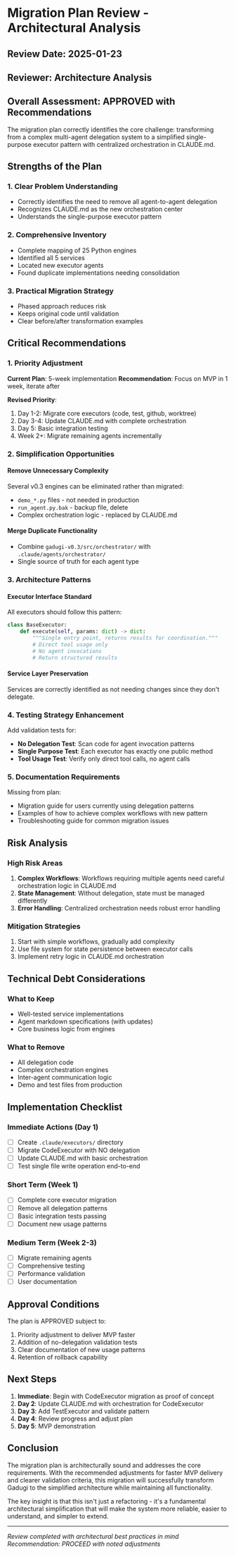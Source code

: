 # Migration Plan Review - Architectural Analysis

## Review Date: 2025-01-23
## Reviewer: Architecture Analysis

## Overall Assessment: APPROVED with Recommendations

The migration plan correctly identifies the core challenge: transforming from a complex multi-agent delegation system to a simplified single-purpose executor pattern with centralized orchestration in CLAUDE.md.

## Strengths of the Plan

### 1. Clear Problem Understanding
- Correctly identifies the need to remove all agent-to-agent delegation
- Recognizes CLAUDE.md as the new orchestration center
- Understands the single-purpose executor pattern

### 2. Comprehensive Inventory
- Complete mapping of 25 Python engines
- Identified all 5 services
- Located new executor agents
- Found duplicate implementations needing consolidation

### 3. Practical Migration Strategy
- Phased approach reduces risk
- Keeps original code until validation
- Clear before/after transformation examples

## Critical Recommendations

### 1. Priority Adjustment
**Current Plan**: 5-week implementation
**Recommendation**: Focus on MVP in 1 week, iterate after

**Revised Priority**:
1. Day 1-2: Migrate core executors (code, test, github, worktree)
2. Day 3-4: Update CLAUDE.md with complete orchestration
3. Day 5: Basic integration testing
4. Week 2+: Migrate remaining agents incrementally

### 2. Simplification Opportunities

#### Remove Unnecessary Complexity
Several v0.3 engines can be eliminated rather than migrated:
- `demo_*.py` files - not needed in production
- `run_agent.py.bak` - backup file, delete
- Complex orchestration logic - replaced by CLAUDE.md

#### Merge Duplicate Functionality
- Combine `gadugi-v0.3/src/orchestrator/` with `.claude/agents/orchestrator/`
- Single source of truth for each agent type

### 3. Architecture Patterns

#### Executor Interface Standard
All executors should follow this pattern:
```python
class BaseExecutor:
    def execute(self, params: dict) -> dict:
        """Single entry point, returns results for coordination."""
        # Direct tool usage only
        # No agent invocations
        # Return structured results
```

#### Service Layer Preservation
Services are correctly identified as not needing changes since they don't delegate.

### 4. Testing Strategy Enhancement

Add validation tests for:
- **No Delegation Test**: Scan code for agent invocation patterns
- **Single Purpose Test**: Each executor has exactly one public method
- **Tool Usage Test**: Verify only direct tool calls, no agent calls

### 5. Documentation Requirements

Missing from plan:
- Migration guide for users currently using delegation patterns
- Examples of how to achieve complex workflows with new pattern
- Troubleshooting guide for common migration issues

## Risk Analysis

### High Risk Areas
1. **Complex Workflows**: Workflows requiring multiple agents need careful orchestration logic in CLAUDE.md
2. **State Management**: Without delegation, state must be managed differently
3. **Error Handling**: Centralized orchestration needs robust error handling

### Mitigation Strategies
1. Start with simple workflows, gradually add complexity
2. Use file system for state persistence between executor calls
3. Implement retry logic in CLAUDE.md orchestration

## Technical Debt Considerations

### What to Keep
- Well-tested service implementations
- Agent markdown specifications (with updates)
- Core business logic from engines

### What to Remove
- All delegation code
- Complex orchestration engines
- Inter-agent communication logic
- Demo and test files from production

## Implementation Checklist

### Immediate Actions (Day 1)
- [ ] Create `.claude/executors/` directory
- [ ] Migrate CodeExecutor with NO delegation
- [ ] Update CLAUDE.md with basic orchestration
- [ ] Test single file write operation end-to-end

### Short Term (Week 1)
- [ ] Complete core executor migration
- [ ] Remove all delegation patterns
- [ ] Basic integration tests passing
- [ ] Document new usage patterns

### Medium Term (Week 2-3)
- [ ] Migrate remaining agents
- [ ] Comprehensive testing
- [ ] Performance validation
- [ ] User documentation

## Approval Conditions

The plan is APPROVED subject to:
1. Priority adjustment to deliver MVP faster
2. Addition of no-delegation validation tests
3. Clear documentation of new usage patterns
4. Retention of rollback capability

## Next Steps

1. **Immediate**: Begin with CodeExecutor migration as proof of concept
2. **Day 2**: Update CLAUDE.md with orchestration for CodeExecutor
3. **Day 3**: Add TestExecutor and validate pattern
4. **Day 4**: Review progress and adjust plan
5. **Day 5**: MVP demonstration

## Conclusion

The migration plan is architecturally sound and addresses the core requirements. With the recommended adjustments for faster MVP delivery and clearer validation criteria, this migration will successfully transform Gadugi to the simplified architecture while maintaining all functionality.

The key insight is that this isn't just a refactoring - it's a fundamental architectural simplification that will make the system more reliable, easier to understand, and simpler to extend.

---

*Review completed with architectural best practices in mind*
*Recommendation: PROCEED with noted adjustments*